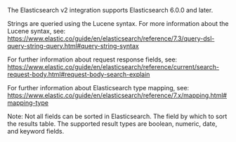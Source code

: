 The Elasticsearch v2 integration supports Elasticsearch 6.0.0 and later.

Strings are queried using the Lucene syntax. For more information about the Lucene syntax, see: https://www.elastic.co/guide/en/elasticsearch/reference/7.3/query-dsl-query-string-query.html#query-string-syntax

For further information about request response fields, see: https://www.elastic.co/guide/en/elasticsearch/reference/current/search-request-body.html#request-body-search-explain

For further information about Elasticsearch type mapping, see: https://www.elastic.co/guide/en/elasticsearch/reference/7.x/mapping.html#mapping-type

Note: Not all fields can be sorted in Elasticsearch. The field by which to sort the results table. The supported result types are boolean, numeric, date, and keyword fields.
